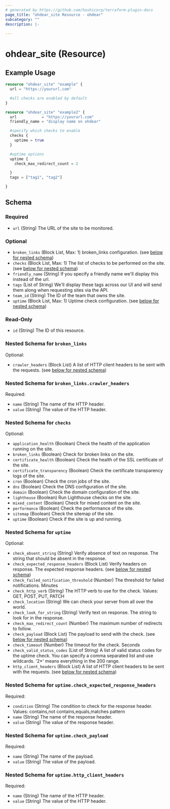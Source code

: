 ```yaml
---
# generated by https://github.com/hashicorp/terraform-plugin-docs
page_title: "ohdear_site Resource - ohdear"
subcategory: ""
description: |-
  
---
```


# ohdear_site (Resource)



## Example Usage

```terraform
resource "ohdear_site" "example" {
  url = "https://yoururl.com"

  #all checks are enabled by default
}

resource "ohdear_site" "example2" {
  url           = "https://yoururl.com"
  friendly_name = "display name on ohdear"

  #specify which checks to enable
  checks {
    uptime = true
  }

  #uptime options
  uptime {
    check_max_redirect_count = 2

  }
  tags = ["tag1", "tag2"]

}
```

<!-- schema generated by tfplugindocs -->
## Schema

### Required

- `url` (String) The URL of the site to be monitored.

### Optional

- `broken_links` (Block List, Max: 1) broken_links configuration. (see [below for nested schema](#nestedblock--broken_links))
- `checks` (Block List, Max: 1) The list of checks to be performed on the site. (see [below for nested schema](#nestedblock--checks))
- `friendly_name` (String) If you specify a friendly name we'll display this instead of the url.
- `tags` (List of String) We'll display these tags across our UI and will send them along when requesting sites via the API.
- `team_id` (String) The ID of the team that owns the site.
- `uptime` (Block List, Max: 1) Uptime check configuration. (see [below for nested schema](#nestedblock--uptime))

### Read-Only

- `id` (String) The ID of this resource.

<a id="nestedblock--broken_links"></a>
### Nested Schema for `broken_links`

Optional:

- `crawler_headers` (Block List) A list of HTTP client headers to be sent with the requests. (see [below for nested schema](#nestedblock--broken_links--crawler_headers))

<a id="nestedblock--broken_links--crawler_headers"></a>
### Nested Schema for `broken_links.crawler_headers`

Required:

- `name` (String) The name of the HTTP header.
- `value` (String) The value of the HTTP header.



<a id="nestedblock--checks"></a>
### Nested Schema for `checks`

Optional:

- `application_health` (Boolean) Check the health of the application running on the site.
- `broken_links` (Boolean) Check for broken links on the site.
- `certificate_health` (Boolean) Check the health of the SSL certificate of the site.
- `certificate_transparency` (Boolean) Check the certificate transparency logs of the site.
- `cron` (Boolean) Check the cron jobs of the site.
- `dns` (Boolean) Check the DNS configuration of the site.
- `domain` (Boolean) Check the domain configuration of the site.
- `lighthouse` (Boolean) Run Lighthouse checks on the site.
- `mixed_content` (Boolean) Check for mixed content on the site.
- `performance` (Boolean) Check the performance of the site.
- `sitemap` (Boolean) Check the sitemap of the site.
- `uptime` (Boolean) Check if the site is up and running.


<a id="nestedblock--uptime"></a>
### Nested Schema for `uptime`

Optional:

- `check_absent_string` (String) Verify absence of text on response. The string that should be absent in the response.
- `check_expected_response_headers` (Block List) Verify headers on response. The expected response headers. (see [below for nested schema](#nestedblock--uptime--check_expected_response_headers))
- `check_failed_notification_threshold` (Number) The threshold for failed notifications. Minutes
- `check_http_verb` (String) The HTTP verb to use for the check. Values: GET, POST, PUT, PATCH
- `check_location` (String) We can check your server from all over the world.
- `check_look_for_string` (String) Verify text on response. The string to look for in the response.
- `check_max_redirect_count` (Number) The maximum number of redirects to follow.
- `check_payload` (Block List) The payload to send with the check. (see [below for nested schema](#nestedblock--uptime--check_payload))
- `check_timeout` (Number) The timeout for the check. Seconds
- `check_valid_status_codes` (List of String) A list of valid status codes for the uptime check. You can specify a comma separated list and use wildcards. '2*' means everything in the 200 range.
- `http_client_headers` (Block List) A list of HTTP client headers to be sent with the requests. (see [below for nested schema](#nestedblock--uptime--http_client_headers))

<a id="nestedblock--uptime--check_expected_response_headers"></a>
### Nested Schema for `uptime.check_expected_response_headers`

Required:

- `condition` (String) The condition to check for the response header. Values: contains,not contains,equals,matches pattern
- `name` (String) The name of the response header.
- `value` (String) The value of the response header.


<a id="nestedblock--uptime--check_payload"></a>
### Nested Schema for `uptime.check_payload`

Required:

- `name` (String) The name of the payload.
- `value` (String) The value of the payload.


<a id="nestedblock--uptime--http_client_headers"></a>
### Nested Schema for `uptime.http_client_headers`

Required:

- `name` (String) The name of the HTTP header.
- `value` (String) The value of the HTTP header.
